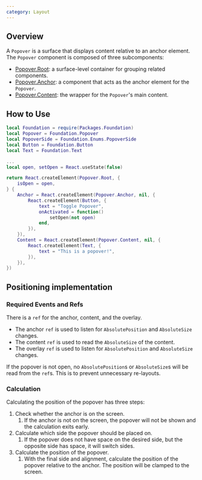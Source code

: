```yaml
---
category: Layout
---
```


## Overview

A `Popover` is a surface that displays content relative to an anchor element. The `Popover` component is composed of three subcomponents:

- [Popover.Root](#root): a surface-level container for grouping related components.
- [Popover.Anchor](#anchor): a component that acts as the anchor element for the `Popover`.
- [Popover.Content](#content): the wrapper for the `Popover`'s main content.

## How to Use

```lua
local Foundation = require(Packages.Foundation)
local Popover = Foundation.Popover
local PopoverSide = Foundation.Enums.PopoverSide
local Button = Foundation.Button
local Text = Foundation.Text

...
local open, setOpen = React.useState(false)

return React.createElement(Popover.Root, {
    isOpen = open,
} {
    Anchor = React.createElement(Popover.Anchor, nil, {
        React.createElement(Button, {
            text = "Toggle Popover",
            onActivated = function()
                setOpen(not open)
            end,
        }),
    }),
    Content = React.createElement(Popover.Content, nil, {
        React.createElement(Text, {
            text = "This is a popover!",
        }),
    }),
})
```

## Positioning implementation

### Required Events and Refs

There is a `ref` for the anchor, content, and the overlay.

- The anchor `ref` is used to listen for `AbsolutePosition` and `AbsoluteSize` changes.
- The content `ref` is used to read the `AbsoluteSize` of the content.
- The overlay `ref` is used to listen for `AbsolutePosition` and `AbsoluteSize` changes.

If the popover is not open, no `AbsolutePosition`s or `AbsoluteSize`s will be read from the `ref`s. This is to prevent unnecessary re-layouts.

### Calculation

Calculating the position of the popover has three steps:

1. Check whether the anchor is on the screen.
   1. If the anchor is not on the screen, the popover will not be shown and the calculation exits early.
2. Calculate which side the popover should be placed on.
   1. If the popover does not have space on the desired side, but the opposite side has space, it will switch sides.
3. Calculate the position of the popover.
   1. With the final side and alignment, calculate the position of the popover relative to the anchor. The position will be clamped to the screen.

